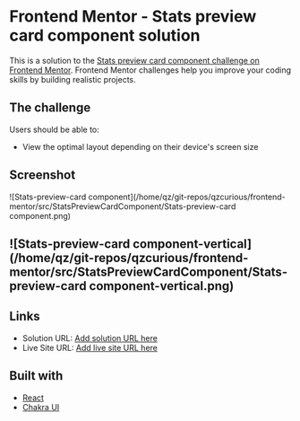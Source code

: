 # Frontend Mentor - Stats preview card component solution

This is a solution to the [Stats preview card component challenge on Frontend Mentor](https://www.frontendmentor.io/challenges/stats-preview-card-component-8JqbgoU62). Frontend Mentor challenges help you improve your coding skills by building realistic projects. 

## The challenge

Users should be able to:

- View the optimal layout depending on their device's screen size

## Screenshot

![Stats-preview-card component](/home/qz/git-repos/qzcurious/frontend-mentor/src/StatsPreviewCardComponent/Stats-preview-card component.png)

## ![Stats-preview-card component-vertical](/home/qz/git-repos/qzcurious/frontend-mentor/src/StatsPreviewCardComponent/Stats-preview-card component-vertical.png)

## Links

- Solution URL: [Add solution URL here](https://your-solution-url.com)
- Live Site URL: [Add live site URL here](https://your-live-site-url.com)

## Built with

- [React](https://reactjs.org/)
- [Chakra UI](https://chakra-ui.com/)
